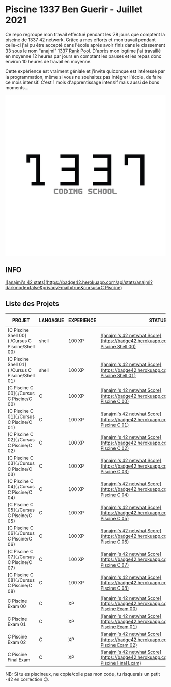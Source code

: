 # Piscine 1337 Ben Guerir - Juillet 2021

Ce repo regroupe mon travail effectué pendant les 28 jours que comptent la piscine de 1337 42 network. Grâce a mes efforts et mon travail pendant celle-ci j'ai pu être accepté dans l'école après avoir finis dans le classement 33 sous le nom "anajmi" [1337 Rank Pool](https://najmiachraf.github.io/1337Rank_Pool/Charts_Benguerire.html). D'après mon logtime j'ai travaillé en moyenne 12 heures par jours en comptant les pauses et les repas donc environ 10 heures de travail en moyenne.

Cette expérience est vraiment géniale et j'invite quiconque est intéressé par la programmation, même si vous ne souhaitez pas intégrer l'école, de faire ce mois intensif. C'est 1 mois d'apprentissage intensif mais aussi de bons moments...

[![1337](./image/README/1337.png)](./image/README/Level.png)

## INFO

[![anajmi's 42 stats](https://badge42.herokuapp.com/api/stats/anajmi?darkmode=false&privacyEmail=true&cursus=C Piscine)](https://github.com/JaeSeoKim/badge42)

## Liste des Projets

| PROJET | LANGAGUE | EXPERIENCE | STATUS | Date de Complétion | DOCUMENT | TEST |
| ------ | -------- | ---------- | ------ | ------------------ | -------- | ---- |
|	[C Piscine Shell 00](./Cursus C Piscine/Shell 00)	|	shell	|	100 XP	|	[![anajmi's 42 netwhat Score](https://badge42.herokuapp.com/api/project/anajmi/C Piscine Shell 00)](https://github.com/JaeSeoKim/badge42)	|	23-06-2021	|	[fr subject Shell 00](./Subjects/fr.subject.Shell.00.pdf)	|		|
|	[C Piscine Shell 01](./Cursus C Piscine/Shell 01)	|	shell	|	100 XP	|	[![anajmi's 42 netwhat Score](https://badge42.herokuapp.com/api/project/anajmi/C Piscine Shell 01)](https://github.com/JaeSeoKim/badge42)	|	25-06-2021	|	[fr subject Shell 01](./Subjects/fr.subject.Shell.01.pdf)	|		|
|	[C Piscine C 00](./Cursus C Piscine/C 00)	|	C	|	100 XP	|	[![anajmi's 42 netwhat Score](https://badge42.herokuapp.com/api/project/anajmi/C Piscine C 00)](https://github.com/JaeSeoKim/badge42) |	27-06-2021	|	[fr subject C 00](./Subjects/fr.subject.C.00.pdf)	|  |
|	[C Piscine C 01](./Cursus C Piscine/C 01)	|	C	|	100 XP	|	[![anajmi's 42 netwhat Score](https://badge42.herokuapp.com/api/project/anajmi/C Piscine C 01)](https://github.com/JaeSeoKim/badge42) |	30-06-2021	|	[fr subject C 01](./Subjects/fr.subject.C.01.pdf)	| [Testing C 01](./Tests/Testing C 01) |
|	[C Piscine C 02](./Cursus C Piscine/C 02)	|	C	|	100 XP	|	[![anajmi's 42 netwhat Score](https://badge42.herokuapp.com/api/project/anajmi/C Piscine C 02)](https://github.com/JaeSeoKim/badge42) |	03-07-2021	|	[fr subject C 02](./Subjects/fr.subject.C.02.pdf)	| [Testing C 02](./Tests/Testing C 02) |
|	[C Piscine C 03](./Cursus C Piscine/C 03)	|	C	|	100 XP	|	[![anajmi's 42 netwhat Score](https://badge42.herokuapp.com/api/project/anajmi/C Piscine C 03)](https://github.com/JaeSeoKim/badge42) |	05-07-2021	|	[fr subject C 03](./Subjects/fr.subject.C.03.pdf)	| [Testing C 03](./Tests/Testing C 03) |
|	[C Piscine C 04](./Cursus C Piscine/C 04)	|	C	|	100 XP	|	[![anajmi's 42 netwhat Score](https://badge42.herokuapp.com/api/project/anajmi/C Piscine C 04)](https://github.com/JaeSeoKim/badge42) |	09-07-2021	|	[fr subject C 04](./Subjects/fr.subject.C.04.pdf)	| [Testing C 04](./Tests/Testing C 04) |
|	[C Piscine C 05](./Cursus C Piscine/C 05)	|	C	|	100 XP	|	[![anajmi's 42 netwhat Score](https://badge42.herokuapp.com/api/project/anajmi/C Piscine C 05)](https://github.com/JaeSeoKim/badge42) |	11-07-2021	|	[fr subject C 05](./Subjects/fr.subject.C.05.pdf)	| [Testing C 05](./Tests/Testing C 05) |
|	[C Piscine C 06](./Cursus C Piscine/C 06)	|	C	|	100 XP	|	[![anajmi's 42 netwhat Score](https://badge42.herokuapp.com/api/project/anajmi/C Piscine C 06)](https://github.com/JaeSeoKim/badge42) |	10-07-2021	|	[fr subject C 06](./Subjects/fr.subject.C.06.pdf)	| [Testing C 06](./Tests/Testing C 06) |
|	[C Piscine C 07](./Cursus C Piscine/C 07)	|	C	|	100 XP	|	[![anajmi's 42 netwhat Score](https://badge42.herokuapp.com/api/project/anajmi/C Piscine C 07)](https://github.com/JaeSeoKim/badge42) |	12-07-2021	|	[fr subject C 07](./Subjects/fr.subject.C.07.pdf)	| [Testing C 07](./Tests/Testing C 07) |
|	[C Piscine C 08](./Cursus C Piscine/C 08)	|	C	|	100 XP	|	[![anajmi's 42 netwhat Score](https://badge42.herokuapp.com/api/project/anajmi/C Piscine C 08)](https://github.com/JaeSeoKim/badge42) |	16-07-2021	|	[fr subject C 08](./Subjects/fr.subject.C.08.pdf)	| [Testing C 08](./Tests/Testing C 08) |
|	C Piscine Exam 00	|	C	|	XP	|	[![anajmi's 42 netwhat Score](https://badge42.herokuapp.com/api/project/anajmi/C Piscine Exam 00)](https://github.com/JaeSeoKim/badge42) |	25-06-2021	|		|		|
|	C Piscine Exam 01	|	C	|	XP	|	[![anajmi's 42 netwhat Score](https://badge42.herokuapp.com/api/project/anajmi/C Piscine Exam 01)](https://github.com/JaeSeoKim/badge42) |	02-07-2021	|		|		|
|	C Piscine Exam 02	|	C	|	XP	|	[![anajmi's 42 netwhat Score](https://badge42.herokuapp.com/api/project/anajmi/C Piscine Exam 02)](https://github.com/JaeSeoKim/badge42) |	09-07-2021	|		|		|
|	C Piscine Final Exam	|	C	|	XP	|	[![anajmi's 42 netwhat Score](https://badge42.herokuapp.com/api/project/anajmi/C Piscine Final Exam)](https://github.com/JaeSeoKim/badge42)	|	16-07-2021	|		| [Testing](./Tests/Testing) |

NB: Si tu es piscineux, ne copie/colle pas mon code, tu risquerais un petit -42 en correction 😉.